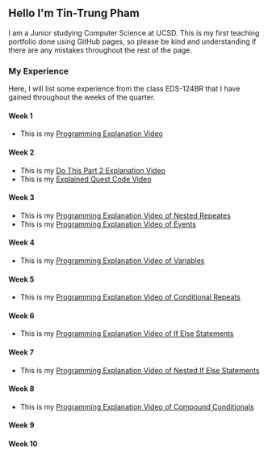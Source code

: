  <link rel="shortcut icon" type="image/x-icon" href="favicon.ico">
 
## Hello I'm Tin-Trung Pham
I am a Junior studying Computer Science at UCSD. This is my first teaching portfolio done using GitHub pages, so please be kind and understanding if there are any mistakes throughout the rest of the page.

### My Experience
Here, I will list some experience from the class EDS-124BR that I have gained throughout the weeks of the quarter.
  
#### Week 1
   - This is my [Programming Explanation Video](https://youtu.be/LZBeHXEKtHs)
    
#### Week 2 
   - This is my [Do This Part 2 Explanation Video](https://youtu.be/GtMHDIxzUT0)
   - This is my [Explained Quest Code Video](https://youtu.be/vhhPIVlk3qM)
   
#### Week 3
   - This is my [Programming Explanation Video of Nested Repeates](https://youtu.be/NYYg1G-DfeI) 
   - This is my [Programming Explanation Video of Events](https://youtu.be/sd-fxmnm9L8)
       
#### Week 4
   - This is my [Programming Explanation Video of Variables](https://youtu.be/0EeOU1QebR0)
   
#### Week 5
   - This is my [Programming Explanation Video of Conditional Repeats](https://youtu.be/3QbYh_AEzHI)

#### Week 6
   - This is my [Programming Explanation Video of If Else Statements](https://youtu.be/uJmmqWw4Be4)

#### Week 7
   - This is my [Programming Explanation Video of Nested If Else Statements](https://youtu.be/wKXUwkNigtI)
    
#### Week 8
   - This is my [Programming Explanation Video of Compound Conditionals](https://youtu.be/iviCRzRpabk)
   
#### Week 9
    
#### Week 10
    
